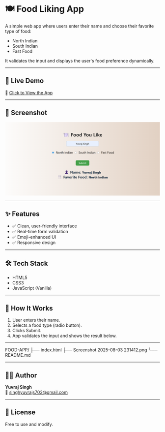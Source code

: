 # 🍽️ Food Liking App

A simple web app where users enter their name and choose their favorite type of food:  
- North Indian  
- South Indian  
- Fast Food  

It validates the input and displays the user's food preference dynamically.

---

## 🚀 Live Demo

🔗 [Click to View the App](https://yuvrajsy24.github.io/FOOD-APP/)

---

## 📸 Screenshot

![Food App Screenshot](Screenshot%202025-08-03%20231412.png)

---

## ✨ Features

- ✅ Clean, user-friendly interface
- ✅ Real-time form validation
- ✅ Emoji-enhanced UI
- ✅ Responsive design

---

## 🛠️ Tech Stack

- HTML5  
- CSS3  
- JavaScript (Vanilla)

---

## 🧪 How It Works

1. User enters their name.
2. Selects a food type (radio button).
3. Clicks Submit.
4. App validates the input and shows the result below.

---
FOOD-APP/
├── index.html
├── Screenshot 2025-08-03 231412.png
└── README.md

---

## 👨‍💻 Author

**Yuvraj Singh**  
📧 singhyuvrajs703@gmail.com  

---

## 📢 License

Free to use and modify.

